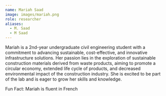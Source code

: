 ```yaml
---
name: Mariah Saad
image: images/mariah.png
role: researcher
aliases:
  - M. Saad
  - M Saad
---
```

Mariah is a 2nd-year undergraduate civil engineering student with a commitment to advancing sustainable, cost-effective, and innovative infrastructure solutions. Her passion lies in the exploration of sustainable construction materials derived from waste products, aiming to promote a circular economy, extended life cycle of products, and decreased environmental impact of the construction industry. She is excited to be part of the lab and is eager to grow her skills and knowledge.

Fun Fact:
Mariah is fluent in French
